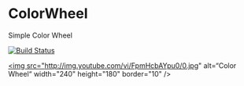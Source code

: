# ColorWheel
Simple Color Wheel

[![Build Status](https://travis-ci.org/andreagen0r/ColorWheel.svg?branch=master)](https://travis-ci.org/andreagen0r/ColorWheel)

<a href="https://youtu.be/FpmHcbAYpu0" target="_blank"><img src="http://img.youtube.com/vi/FpmHcbAYpu0/0.jpg" alt=“Color Wheel“ width="240" height="180" border="10" /></a>
